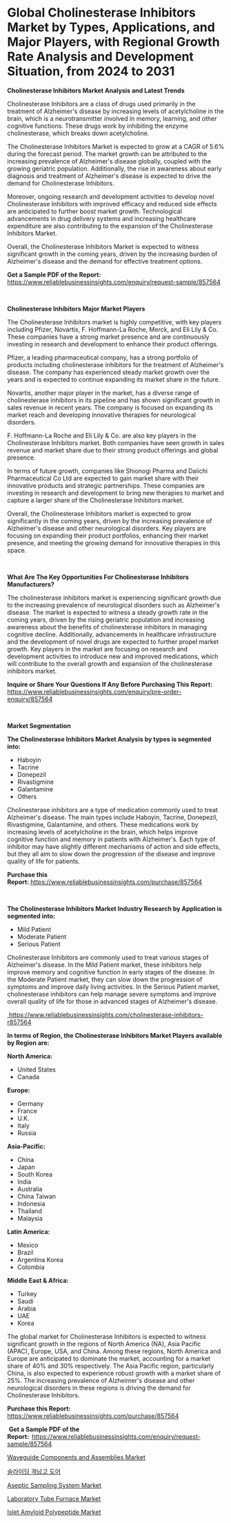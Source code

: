 <p><h1>Global Cholinesterase Inhibitors Market by Types, Applications, and Major Players, with Regional Growth Rate Analysis and Development Situation, from 2024 to 2031</h1></p><p><strong>Cholinesterase Inhibitors Market Analysis and Latest Trends</strong></p>
<p><p>Cholinesterase Inhibitors are a class of drugs used primarily in the treatment of Alzheimer's disease by increasing levels of acetylcholine in the brain, which is a neurotransmitter involved in memory, learning, and other cognitive functions. These drugs work by inhibiting the enzyme cholinesterase, which breaks down acetylcholine.</p><p>The Cholinesterase Inhibitors Market is expected to grow at a CAGR of 5.6% during the forecast period. The market growth can be attributed to the increasing prevalence of Alzheimer's disease globally, coupled with the growing geriatric population. Additionally, the rise in awareness about early diagnosis and treatment of Alzheimer's disease is expected to drive the demand for Cholinesterase Inhibitors.</p><p>Moreover, ongoing research and development activities to develop novel Cholinesterase Inhibitors with improved efficacy and reduced side effects are anticipated to further boost market growth. Technological advancements in drug delivery systems and increasing healthcare expenditure are also contributing to the expansion of the Cholinesterase Inhibitors Market.</p><p>Overall, the Cholinesterase Inhibitors Market is expected to witness significant growth in the coming years, driven by the increasing burden of Alzheimer's disease and the demand for effective treatment options.</p></p>
<p><strong>Get a Sample PDF of the Report:&nbsp;</strong> <a href="https://www.reliablebusinessinsights.com/enquiry/request-sample/857564">https://www.reliablebusinessinsights.com/enquiry/request-sample/857564</a></p>
<p>&nbsp;</p>
<p><strong>Cholinesterase Inhibitors Major Market Players</strong></p>
<p><p>The Cholinesterase Inhibitors market is highly competitive, with key players including Pfizer, Novartis, F. Hoffmann-La Roche, Merck, and Eli Lily & Co. These companies have a strong market presence and are continuously investing in research and development to enhance their product offerings.</p><p>Pfizer, a leading pharmaceutical company, has a strong portfolio of products including cholinesterase inhibitors for the treatment of Alzheimer's disease. The company has experienced steady market growth over the years and is expected to continue expanding its market share in the future.</p><p>Novartis, another major player in the market, has a diverse range of cholinesterase inhibitors in its pipeline and has shown significant growth in sales revenue in recent years. The company is focused on expanding its market reach and developing innovative therapies for neurological disorders.</p><p>F. Hoffmann-La Roche and Eli Lily & Co. are also key players in the Cholinesterase Inhibitors market. Both companies have seen growth in sales revenue and market share due to their strong product offerings and global presence.</p><p>In terms of future growth, companies like Shionogi Pharma and Daiichi Pharmaceutical Co Ltd are expected to gain market share with their innovative products and strategic partnerships. These companies are investing in research and development to bring new therapies to market and capture a larger share of the Cholinesterase Inhibitors market.</p><p>Overall, the Cholinesterase Inhibitors market is expected to grow significantly in the coming years, driven by the increasing prevalence of Alzheimer's disease and other neurological disorders. Key players are focusing on expanding their product portfolios, enhancing their market presence, and meeting the growing demand for innovative therapies in this space.</p></p>
<p>&nbsp;</p>
<p><strong>What Are The Key Opportunities For Cholinesterase Inhibitors Manufacturers?</strong></p>
<p><p>The cholinesterase inhibitors market is experiencing significant growth due to the increasing prevalence of neurological disorders such as Alzheimer's disease. The market is expected to witness a steady growth rate in the coming years, driven by the rising geriatric population and increasing awareness about the benefits of cholinesterase inhibitors in managing cognitive decline. Additionally, advancements in healthcare infrastructure and the development of novel drugs are expected to further propel market growth. Key players in the market are focusing on research and development activities to introduce new and improved medications, which will contribute to the overall growth and expansion of the cholinesterase inhibitors market.</p></p>
<p><strong>Inquire or Share Your Questions If Any Before Purchasing This Report:</strong> <a href="https://www.reliablebusinessinsights.com/enquiry/pre-order-enquiry/857564">https://www.reliablebusinessinsights.com/enquiry/pre-order-enquiry/857564</a></p>
<p>&nbsp;</p>
<p><strong>Market Segmentation</strong></p>
<p><strong>The Cholinesterase Inhibitors Market Analysis by types is segmented into:</strong></p>
<p><ul><li>Haboyin</li><li>Tacrine</li><li>Donepezil</li><li>Rivastigmine</li><li>Galantamine</li><li>Others</li></ul></p>
<p><p>Cholinesterase inhibitors are a type of medication commonly used to treat Alzheimer's disease. The main types include Haboyin, Tacrine, Donepezil, Rivastigmine, Galantamine, and others. These medications work by increasing levels of acetylcholine in the brain, which helps improve cognitive function and memory in patients with Alzheimer's. Each type of inhibitor may have slightly different mechanisms of action and side effects, but they all aim to slow down the progression of the disease and improve quality of life for patients.</p></p>
<p><strong>Purchase this Report:&nbsp;</strong><a href="https://www.reliablebusinessinsights.com/purchase/857564">https://www.reliablebusinessinsights.com/purchase/857564</a></p>
<p>&nbsp;</p>
<p><strong>The Cholinesterase Inhibitors Market Industry Research by Application is segmented into:</strong></p>
<p><ul><li>Mild Patient</li><li>Moderate Patient</li><li>Serious Patient</li></ul></p>
<p><p>Cholinesterase Inhibitors are commonly used to treat various stages of Alzheimer's disease. In the Mild Patient market, these inhibitors help improve memory and cognitive function in early stages of the disease. In the Moderate Patient market, they can slow down the progression of symptoms and improve daily living activities. In the Serious Patient market, cholinesterase inhibitors can help manage severe symptoms and improve overall quality of life for those in advanced stages of Alzheimer's disease.</p></p>
<p><a href="https://www.reliablebusinessinsights.com/cholinesterase-inhibitors-r857564">&nbsp;https://www.reliablebusinessinsights.com/cholinesterase-inhibitors-r857564</a></p>
<p><strong>In terms of Region, the Cholinesterase Inhibitors Market Players available by Region are:</strong></p>
<p>
    <p> <strong> North America: </strong>
        <ul>
            <li>United States</li>
            <li>Canada</li>
        </ul>
        </p> 
    <p> <strong> Europe: </strong>
        <ul>
            <li>Germany</li>
            <li>France</li>
            <li>U.K.</li>
            <li>Italy</li>
            <li>Russia</li>
        </ul>
        </p> 
    <p> <strong> Asia-Pacific: </strong>
        <ul>
            <li>China</li>
            <li>Japan</li>
            <li>South Korea</li>
            <li>India</li>
            <li>Australia</li>
            <li>China Taiwan</li>
            <li>Indonesia</li>
            <li>Thailand</li>
            <li>Malaysia</li>
        </ul>
        </p> 
    <p> <strong> Latin America: </strong>
        <ul>
            <li>Mexico</li>
            <li>Brazil</li>
            <li>Argentina Korea</li>
            <li>Colombia</li>
        </ul>
        </p> 
    <p> <strong> Middle East & Africa: </strong>
        <ul>
            <li>Turkey</li>
            <li>Saudi</li>
            <li>Arabia</li>
            <li>UAE</li>
            <li>Korea</li>
        </ul>
    </p>
    </p>
<p><p>The global market for Cholinesterase Inhibitors is expected to witness significant growth in the regions of North America (NA), Asia Pacific (APAC), Europe, USA, and China. Among these regions, North America and Europe are anticipated to dominate the market, accounting for a market share of 40% and 30% respectively. The Asia Pacific region, particularly China, is also expected to experience robust growth with a market share of 25%. The increasing prevalence of Alzheimer's disease and other neurological disorders in these regions is driving the demand for Cholinesterase Inhibitors.</p></p>
<p><strong>Purchase this Report: </strong><a href="https://www.reliablebusinessinsights.com/purchase/857564">https://www.reliablebusinessinsights.com/purchase/857564</a></p>
<p>&nbsp;<strong>Get a Sample PDF of the Report:&nbsp;&nbsp;</strong><a href="https://www.reliablebusinessinsights.com/enquiry/request-sample/857564">https://www.reliablebusinessinsights.com/enquiry/request-sample/857564</a></p>
<p><strong></strong></p>
<p><p><a href="https://medium.com/@mayekuhic78/global-waveguide-components-and-assemblies-market-share-and-growth-opportunities-and-market-size-77e72ac64b08">Waveguide Components and Assemblies Market</a></p><p><a href="https://medium.com/@waynegibson1959/%EA%B8%80%EB%A1%9C%EB%B2%8C-%EC%8A%AC%EB%9D%BC%EC%9D%B4%EB%94%A9-%ED%96%89%EA%B1%B0-%EB%8F%84%EC%96%B4-%EC%8B%9C%EC%9E%A5%EC%9D%98-%ED%92%8D%EA%B2%BD%EC%9D%84-%ED%83%90%EC%83%89%ED%95%98%EB%A9%B0-2024%EB%85%84%EB%B6%80%ED%84%B0-2031%EB%85%84%EA%B9%8C%EC%A7%80%EC%9D%98-%ED%8A%B8%EB%A0%8C%EB%93%9C-%EC%98%88%EC%B8%A1-%EB%B0%8F-%EC%98%81%ED%96%A5-%EB%B6%84%EC%84%9D%EC%9D%84-118%ED%8E%98%EC%9D%B4%EC%A7%80%EC%97%90-%EA%B1%B8%EC%B3%90-%EB%8B%A4%EB%A3%A8%EA%B3%A0-%EC%9E%88%EC%8A%B5%EB%8B%88%EB%8B%A4-7e794746578f">슬라이딩 격납고 도어</a></p><p><a href="https://medium.com/@enosstark/aseptic-sampling-system-market-size-share-analysis-growth-trends-forecast-2024-2031-d9627e483c4c">Aseptic Sampling System Market</a></p><p><a href="https://medium.com/@lawrencekelley6262/global-laboratory-tube-furnace-market-exploring-market-share-market-trends-and-future-growth-1b61778d5355">Laboratory Tube Furnace Market</a></p><p><a href="https://github.com/dringals/Market-Research-Report-List-5/blob/main/islet-amyloid-polypeptide-market.md">Islet Amyloid Polypeptide Market</a></p></p>